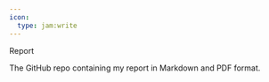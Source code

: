 ```yaml
---
icon:
  type: jam:write
---
```


Report

The GitHub repo containing my report in Markdown and PDF format.
